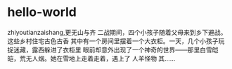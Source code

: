 # hello-world
zhiyoutianzaishang,更无山与齐
二战期间，四个小孩子随着父母来到乡下避战。这些乡村住宅古色古香
其中有一个房间里摆着一个大衣柜。一天，几个小孩子玩捉迷藏，露西躲进了衣柜里
眼前却意外出现了一个神奇的世界——那里白雪皑皑，荒无人烟。她在雪地上走着走着，遇上了 人羊怪物
其……
